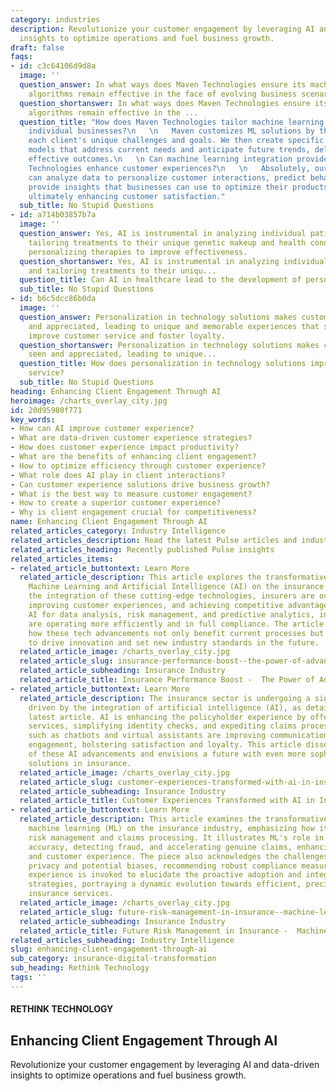 ```yaml
---
category: industries
description: Revolutionize your customer engagement by leveraging AI and data-driven
  insights to optimize operations and fuel business growth.
draft: false
faqs:
- id: c3c64106d9d8a
  image: ''
  question_answer: In what ways does Maven Technologies ensure its machine learning
    algorithms remain effective in the face of evolving business scenarios?
  question_shortanswer: In what ways does Maven Technologies ensure its machine learning
    algorithms remain effective in the ...
  question_title: "How does Maven Technologies tailor machine learning solutions for
    individual businesses?\n   \n   Maven customizes ML solutions by thoroughly understanding
    each client's unique challenges and goals. We then create specific machine learning
    models that address current needs and anticipate future trends, delivering custom,
    effective outcomes.\n   \n Can machine learning integration provided by Maven
    Technologies enhance customer experiences?\n   \n   Absolutely, our ML algorithms
    can analyze data to personalize customer interactions, predict behaviours, and
    provide insights that businesses can use to optimize their products or services,
    ultimately enhancing customer satisfaction."
  sub_title: No Stupid Questions
- id: a714b03857b7a
  image: ''
  question_answer: Yes, AI is instrumental in analyzing individual patient data and
    tailoring treatments to their unique genetic makeup and health conditions, thus
    personalizing therapies to improve effectiveness.
  question_shortanswer: Yes, AI is instrumental in analyzing individual patient data
    and tailoring treatments to their uniqu...
  question_title: Can AI in healthcare lead to the development of personalised treatments?
  sub_title: No Stupid Questions
- id: b6c5dcc86b0da
  image: ''
  question_answer: Personalization in technology solutions makes customers feel seen
    and appreciated, leading to unique and memorable experiences that significantly
    improve customer service and foster loyalty.
  question_shortanswer: Personalization in technology solutions makes customers feel
    seen and appreciated, leading to unique...
  question_title: How does personalization in technology solutions improve customer
    service?
  sub_title: No Stupid Questions
heading: Enhancing Client Engagement Through AI
heroimage: /charts_overlay_city.jpg
id: 20d95980f771
key_words:
- How can AI improve customer experience?
- What are data-driven customer experience strategies?
- How does customer experience impact productivity?
- What are the benefits of enhancing client engagement?
- How to optimize efficiency through customer experience?
- What role does AI play in client interactions?
- Can customer experience solutions drive business growth?
- What is the best way to measure customer engagement?
- How to create a superior customer experience?
- Why is client engagement crucial for competitiveness?
name: Enhancing Client Engagement Through AI
related_articles_category: Industry Intelligence
related_articles_description: Read the latest Pulse articles and industry insights.
related_articles_heading: Recently published Pulse insights
related_articles_items:
- related_article_buttontext: Learn More
  related_article_description: This article explores the transformative impact of
    Machine Learning and Artificial Intelligence (AI) on the insurance industry. With
    the integration of these cutting-edge technologies, insurers are overhauling operations,
    improving customer experiences, and achieving competitive advantages. By leveraging
    AI for data analysis, risk management, and predictive analytics, insurance companies
    are operating more efficiently and in full compliance. The article highlights
    how these tech advancements not only benefit current processes but will continue
    to drive innovation and set new industry standards in the future.
  related_article_image: /charts_overlay_city.jpg
  related_article_slug: insurance-performance-boost--the-power-of-advanced-tech
  related_article_subheading: Insurance Industry
  related_article_title: Insurance Performance Boost -  The Power of Advanced Tech
- related_article_buttontext: Learn More
  related_article_description: The insurance sector is undergoing a significant transformation
    driven by the integration of artificial intelligence (AI), as detailed in our
    latest article. AI is enhancing the policyholder experience by offering personalized
    services, simplifying identity checks, and expediting claims processing. Innovations
    such as chatbots and virtual assistants are improving communication and customer
    engagement, bolstering satisfaction and loyalty. This article dissects the impact
    of these AI advancements and envisions a future with even more sophisticated AI-driven
    solutions in insurance.
  related_article_image: /charts_overlay_city.jpg
  related_article_slug: customer-experiences-transformed-with-ai-in-insurance
  related_article_subheading: Insurance Industry
  related_article_title: Customer Experiences Transformed with AI in Insurance
- related_article_buttontext: Learn More
  related_article_description: This article examines the transformative impact of
    machine learning (ML) on the insurance industry, emphasizing how it revolutionizes
    risk management and claims processing. It illustrates ML's role in elevating predictive
    accuracy, detecting fraud, and accelerating genuine claims, enhancing both precision
    and customer experience. The piece also acknowledges the challenges, such as data
    privacy and potential biases, recommending robust compliance measures. Maven Technologies'
    experience is invoked to elucidate the proactive adoption and integration of ML
    strategies, portraying a dynamic evolution towards efficient, precise, and customer-focused
    insurance services.
  related_article_image: /charts_overlay_city.jpg
  related_article_slug: future-risk-management-in-insurance--machine-learning
  related_article_subheading: Insurance Industry
  related_article_title: Future Risk Management in Insurance -  Machine Learning
related_articles_subheading: Industry Intelligence
slug: enhancing-client-engagement-through-ai
sub_category: insurance-digital-transformation
sub_heading: Rethink Technology
tags: ''
---
```


#### RETHINK TECHNOLOGY
## Enhancing Client Engagement Through AI
Revolutionize your customer engagement by leveraging AI and data-driven insights to optimize operations and fuel business growth.